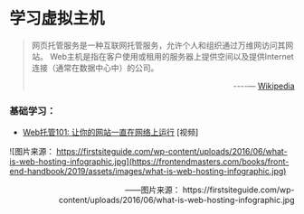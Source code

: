 # 学习虚拟主机

> 网页托管服务是一种互联网托管服务，允许个人和组织通过万维网访问其网站。 Web主机是指在客户使用或租用的服务器上提供空间以及提供Internet连接（通常在数据中心中）的公司。
                                        <p align="right"> ----— [Wikipedia](https://zh.wikipedia.org/wiki/%E7%B6%B2%E9%A0%81%E5%AF%84%E5%AD%98%E6%9C%8D%E5%8B%99)  </p>


### 基础学习：

* [Web托管101: 让你的网站一直在网络上运行](https://www.udemy.com/web-hosting-101/) [视频] 

![图片来源： https://firstsiteguide.com/wp-content/uploads/2016/06/what-is-web-hosting-infographic.jpg](https://frontendmasters.com/books/front-end-handbook/2019/assets/images/what-is-web-hosting-infographic.jpg)
<p align="right">——图片来源： https://firstsiteguide.com/wp-content/uploads/2016/06/what-is-web-hosting-infographic.jpg </p>
 